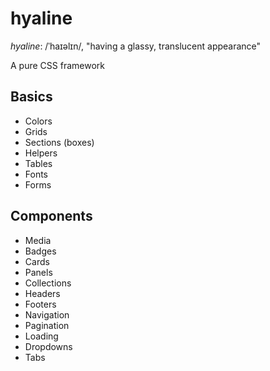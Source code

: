 # hyaline
_hyaline_: /ˈhaɪəlɪn/, "having a glassy, translucent appearance"

A pure CSS framework

## Basics

* Colors
* Grids
* Sections (boxes)
* Helpers
* Tables
* Fonts
* Forms

## Components

* Media
* Badges
* Cards
* Panels
* Collections
* Headers
* Footers
* Navigation
* Pagination
* Loading
* Dropdowns
* Tabs